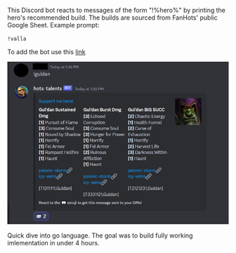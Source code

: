 This Discord bot reacts to messages of the form "!%hero%" by printing the hero's recommended build. The builds are sourced from FanHots' public Google Sheet. 
Example prompt: 
```shell
!valla
```

To add the bot use this [link](https://discord.com/api/oauth2/authorize?client_id=1189981976841699411&permissions=2048&scope=bot)

![Example](typical_response.jpg)

Quick dive into go language.
The goal was to build fully working imlementation in under 4 hours.
